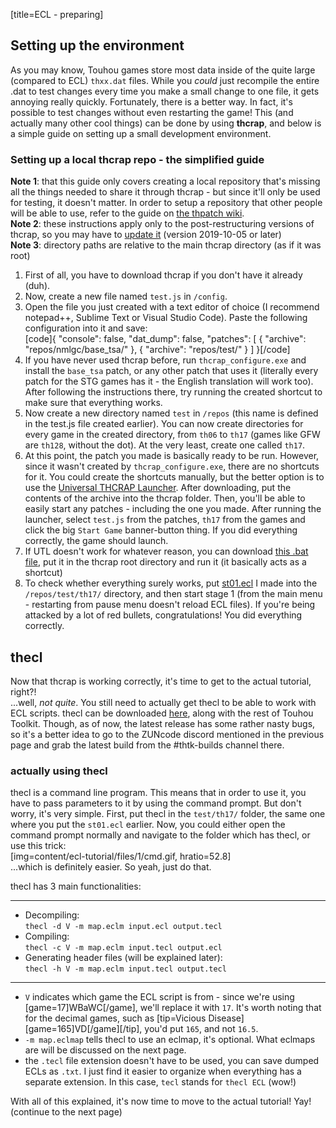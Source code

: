 [title=ECL - preparing]
## Setting up the environment
As you may know, Touhou games store most data inside of the quite large (compared to ECL) `thxx.dat` files. While you *could* just recompile the entire .dat to test changes every time you make a small change to one file, it gets annoying really quickly. Fortunately, there is a better way. In fact, it's possible to test changes without even restarting the game! This (and actually many other cool things) can be done by using **thcrap**, and below is a simple guide on setting up a small development environment.

### Setting up a local thcrap repo - the simplified guide
**Note 1**: that this guide only covers creating a local repository that's missing all the things needed to share it through thcrap - but since it'll only be used for testing, it doesn't matter. In order to setup a repository that other people will be able to use, refer to the guide on [the thpatch wiki](https://www.thpatch.net/wiki/Touhou_Patch_Center:Servers#Building_your_own_patch_server).  
**Note 2**: these instructions apply only to the post-restructuring versions of thcrap, so you may have to [update it](https://github.com/thpatch/thcrap/releases) (version 2019-10-05 or later)  
**Note 3**: directory paths are relative to the main thcrap directory (as if it was root)  
1. First of all, you have to download thcrap if you don't have it already (duh).  
2. Now, create a new file named `test.js` in `/config`.
3. Open the file you just created with a text editor of choice (I recommend notepad++, Sublime Text or Visual Studio Code). Paste the following configuration into it and save:  
[code]{
  "console": false,
  "dat_dump": false,
  "patches": [
    {
      "archive": "repos/nmlgc/base_tsa/"
    },
    {
      "archive": "repos/test/"
    }
  ]
}[/code]
4. If you have never used thcrap before, run `thcrap_configure.exe` and install the `base_tsa` patch, or any other patch that uses it (literally every patch for the STG games has it - the English translation will work too). After following the instructions there, try running the created shortcut to make sure that everything works. 
5. Now create a new directory named `test` in `/repos` (this name is defined in the test.js file created earlier). You can now create directories for every game in the created directory, from `th06` to `th17` (games like GFW are `th128`, without the dot). At the very least, create one called `th17`.
6. At this point, the patch you made is basically ready to be run. However, since it wasn't created by `thcrap_configure.exe`, there are no shortcuts for it. You could create the shortcuts manually, but the better option is to use the [Universal THCRAP Launcher](https://github.com/thpatch/Universal-THCRAP-Launcher/releases). After downloading, put the contents of the archive into the thcrap folder. Then, you'll be able to easily start any patches - including the one you made. After running the launcher, select `test.js` from the patches, `th17` from the games and click the big `Start Game` banner-button thing. If you did everything correctly, the game should launch.
7. If UTL doesn't work for whatever reason, you can download [this .bat file](content/ecl-tutorial/files/1/Run%20test%20repo.bat), put it in the thcrap root directory and run it (it basically acts as a shortcut)
8. To check whether everything surely works, put [st01.ecl](content/ecl-tutorial/files/1/st01.ecl) I made into the `/repos/test/th17/` directory, and then start stage 1 (from the main menu - restarting from pause menu doesn't reload ECL files). If you're being attacked by a lot of red bullets, congratulations! You did everything correctly.  

## thecl

Now that thcrap is working correctly, it's time to get to the actual tutorial, right?!  
\.\.\.well, *not quite*. You still need to actually get thecl to be able to work with ECL scripts. thecl can be downloaded [here](https://github.com/thpatch/thtk/releases), along with the rest of Touhou Toolkit. Though, as of now, the latest release has some rather nasty bugs, so it's a better idea to go to the ZUNcode discord mentioned in the previous page and grab the latest build from the #thtk-builds channel there.

### actually using thecl
thecl is a command line program. This means that in order to use it, you have to pass parameters to it by using the command prompt. But don't worry, it's very simple. First, put thecl in the `test/th17/` folder, the same one where you put the `st01.ecl` earlier. Now, you could either open the command prompt normally and navigate to the folder which has thecl, or use this trick:  
[img=content/ecl-tutorial/files/1/cmd.gif, hratio=52.8]  
\.\.\.which is definitely easier. So yeah, just do that.  
  
thecl has 3 main functionalities:  
_____________________________  
- Decompiling:  
`thecl -d V -m map.eclm input.ecl output.tecl`  
- Compiling:  
`thecl -c V -m map.eclm input.tecl output.ecl`  
- Generating header files (will be explained later):  
`thecl -h V -m map.eclm input.tecl output.tecl`
_____________________________  
  
- `V` indicates which game the ECL script is from - since we're using [game=17]WBaWC[/game], we'll replace it with `17`. It's worth noting that for the decimal games, such as [tip=Vicious Disease][game=165]VD[/game][/tip], you'd put `165`, and not `16.5`.  
- `-m map.eclmap` tells thecl to use an eclmap, it's optional. What eclmaps are will be discussed on the next page.
- the `.tecl` file extension doesn't have to be used, you can save dumped ECLs as `.txt`. I just find it easier to organize when everything has a separate extension. In this case, `tecl` stands for `thecl ECL` (wow!)  
  
With all of this explained, it's now time to move to the actual tutorial! Yay!  
(continue to the next page)
